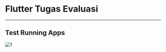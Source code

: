 # Flutter Tugas Evaluasi

___

## Test Running Apps 


![1](https://user-images.githubusercontent.com/75615789/191905026-37eabe05-019b-4941-b2f9-efba4a5b37f3.gif)
